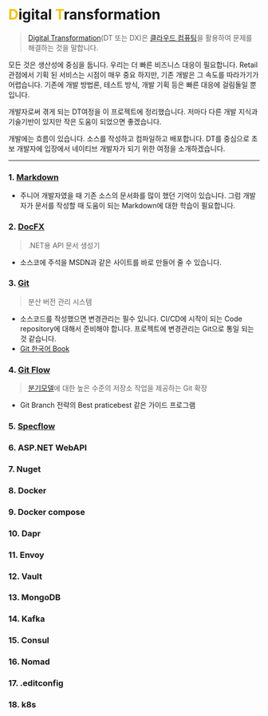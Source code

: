 # <spen style="color:#f1c40f">**D**</spen>igital <spen style="color:#f1c40f">**T**</spen>ransformation

>[Digital Transformation](https://ko.wikipedia.org/wiki/%EB%94%94%EC%A7%80%ED%84%B8_%ED%8A%B8%EB%9E%9C%EC%8A%A4%ED%8F%AC%EB%A9%94%EC%9D%B4%EC%85%98#cite_note-1)(DT 또는 DX)은 [클라우드 컴퓨팅](https://ko.wikipedia.org/wiki/%ED%81%B4%EB%9D%BC%EC%9A%B0%EB%93%9C_%EC%BB%B4%ED%93%A8%ED%8C%85)을 활용하여 문제를 해결하는 것을 말합니다.

모든 것은 생산성에 중심을 둡니다. 우리는 더 빠른 비즈니스 대응이 필요합니다. Retail 관점에서 기획 된 서비스는 시점이 매우 중요 하지만, 기존 개발은 그 속도를 따라가기가 어렵습니다. 기존에 개발 방법론, 테스트 방식, 개발 기획 등은 빠른 대응에 걸림돌일 뿐입니다.

개발자로써 겪게 되는 DT여정을 이 프로젝트에 정리했습니다. 저마다 다른 개발 지식과 기술기반이 있지만 작은 도움이 되었으면 좋겠습니다.

개발에는 흐름이 있습니다. 소스를 작성하고 컴파일하고 배포합니다. DT를 중심으로 초보 개발자에 입장에서 네이티브 개발자가 되기 위한 여정을 소개하겠습니다.

---
   

### 1. [Markdown](https://daringfireball.net/projects/markdown/)
- 주니어 개발자였을 때 기존 소스의 문서화를 많이 했던 기억이 있습니다. 그럼 개발자가 문서를 작성할 때 도움이 되는 Markdown에 대한 학습이 필요합니다.
   
### 2. [DocFX](https://dotnet.github.io/docfx/)
> .NET용 API 문서 생성기
- 소스코에 주석을 MSDN과 같은 사이트를 바로 만들어 줄 수 있습니다.

### 3. [Git](http://git-scm.com/)
> 분산 버전 관리 시스템
- 소스코드를 작성했으면 변경관리는 필수 있니다. CI/CD에 시작이 되는 Code repository에 대해서 준비해야 합니다. 프로젝트에 변경관리는 Git으로 통일 되는 것 같습니다.
- [Git 한국어 Book](https://git-scm.com/book/ko/v2)

### 4. [Git Flow](https://github.com/nvie/gitflow)
> [분기모델](https://nvie.com/posts/a-successful-git-branching-model/)에 대한 높은 수준의 저장소 작업을 제공하는 Git 확장
- Git Branch 전략의 Best praticebest 같은 가이드 프로그램

### 5. [Specflow](https://docs.specflow.org/)

### 6. ASP.NET WebAPI

### 7. Nuget

### 8. Docker

### 9. Docker compose

### 10. Dapr

### 11. Envoy

### 12. Vault

### 13. MongoDB

### 14. Kafka

### 15. Consul

### 16. Nomad

### 17. .editconfig

### 18. k8s








